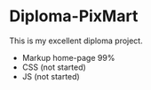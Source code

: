 # Diploma-PixMart

This is my excellent diploma project. 
- Markup home-page 99%
- CSS (not started)
- JS (not started)
